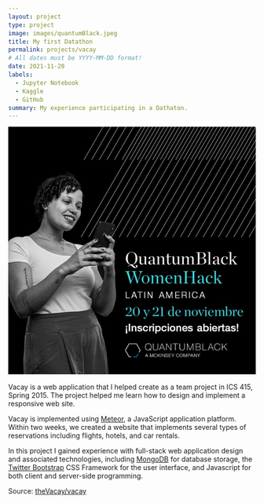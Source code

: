 ```yaml
---
layout: project
type: project
image: images/quantumBlack.jpeg
title: My first Datathon
permalink: projects/vacay
# All dates must be YYYY-MM-DD format!
date: 2021-11-20
labels:
  - Jupyter Notebook
  - Kaggle
  - GitHub
summary: My experience participating in a Dathaton.
---
```


<img class="ui medium right floated rounded image" src="../images/quantumBlack.jpeg">

Vacay is a web application that I helped create as a team project in ICS 415, Spring 2015. The project helped me learn how to design and implement a responsive web site.

Vacay is implemented using [Meteor](http://meteor.com), a JavaScript application platform. Within two weeks, we created a website that implements several types of reservations including flights, hotels, and car rentals.

In this project I gained experience with full-stack web application design and associated technologies, including [MongoDB](http://mongodb.com) for database storage, the [Twitter Bootstrap](http://getbootstrap.com/) CSS Framework for the user interface, and Javascript for both client and server-side programming. 
 
Source: <a href="https://github.com/theVacay/vacay"><i class="large github icon"></i>theVacay/vacay</a>
